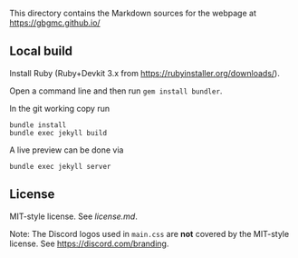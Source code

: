 This directory contains the Markdown sources for the webpage at <https://gbgmc.github.io/>

## Local build

Install Ruby (Ruby+Devkit 3.x from <https://rubyinstaller.org/downloads/>).

Open a command line and then run `gem install bundler`.


In the git working copy run
```
bundle install
bundle exec jekyll build
```

A live preview can be done via
```
bundle exec jekyll server
```

## License

MIT-style license. See _license.md_.

Note: The Discord logos used in `main.css` are **not** covered by the MIT-style license.
See <https://discord.com/branding>.
